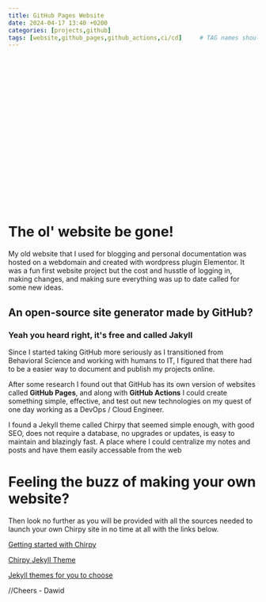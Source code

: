 ```yaml
---
title: GitHub Pages Website
date: 2024-04-17 13:40 +0200
categories: [projects,github]
tags: [website,github_pages,github_actions,ci/cd]     # TAG names should always be lowercase
---
```


<div style="background-image: url('https://images.unsplash.com/photo-1501504905252-473c47e087f8?q=80&w=2574&auto=format&fit=crop&ixlib=rb-4.0.3&ixid=M3wxMjA3fDB8MHxwaG90by1wYWdlfHx8fGVufDB8fHx8fA%3D%3D'); 
            background-size: cover; 
            background-position: center; 
            width: 100%; 
            height: 300px;">
</div>




# The ol' website be gone!

My old website that I used for blogging and personal documentation was hosted on a webdomain and created with wordpress plugin Elementor. It was a fun first website project but the cost and husstle of logging in, making changes, and making sure everything was up to date called for some new ideas.

## An open-source site generator made by GitHub?

### Yeah you heard right, it's free and called Jakyll

Since I started taking GitHub more seriously as I transitioned from Behavioral Science and working with humans to IT, I figured that there had to be a easier way to document and publish my projects online.

After some research I found out that GitHub has its own version of websites called **GitHub Pages**, and along with **GitHub Actions** I could create something simple, effective, and test out new technologies on my quest of one day working as a DevOps / Cloud Engineer. 

I found a Jekyll theme called Chirpy that seemed simple enough, with good SEO, does not require a database, no upgrades or updates, is easy to maintain and blazingly fast. A place where I could centralize my notes and posts and have them easily accessable from the web



# Feeling the buzz of making your own website?

Then look no further as you will be provided with all the sources needed to launch your own Chirpy site in no time at all with the links below.


[Getting started with Chirpy](https://chirpy.cotes.page/posts/getting-started/)

[Chirpy Jekyll Theme](https://github.com/cotes2020/jekyll-theme-chirpy/)

[Jekyll themes for you to choose](https://jekyllrb.com/showcase/)


//Cheers - Dawid